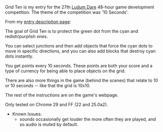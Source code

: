 Grid Ten is my entry for the 27th [Ludum Dare](http://ludumdare.com) 48-hour 
game development competition. The theme of the competition was '10 Seconds'.


From my [entry description page](http://www.ludumdare.com/compo/ludum-dare-27/?action=preview&uid=7263):

The goal of Grid Ten is to protect the green dot from the cyan and redish/purplish ones.

You can select junctions and then add objects that force the cyan dots to move in specific directions, and you can also add blocks that destroy cyan dots instantly.

You get points every 10 seconds. These points are both your score and a type of currency for being able to place objects on the grid.

There are also more things in the game (behind the scenes) that relate to 10 or 10 seconds -- like that the grid is 10x10.

The rest of the instructions are on the game's webpage.

Only tested on Chrome 29 and FF (22 and 25.0a2).

* Known Issues:
  - sounds occasionally get louder the more often they are played, and so audio is muted by default.

